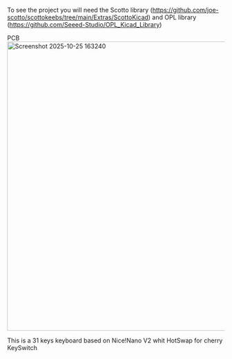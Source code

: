 To see the project you will need the Scotto library (https://github.com/joe-scotto/scottokeebs/tree/main/Extras/ScottoKicad) and OPL library (https://github.com/Seeed-Studio/OPL_Kicad_Library)

PCB
<img width="886" height="670" alt="Screenshot 2025-10-25 163240" src="https://github.com/user-attachments/assets/541ac2e8-c05f-426a-a840-3ffa0f2a0abc" />

This is a 31 keys keyboard based on Nice!Nano V2 whit HotSwap for cherry KeySwitch
